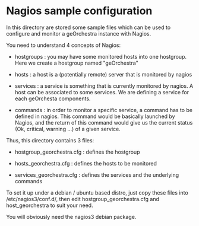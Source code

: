 Nagios sample configuration
==============================

In this directory are stored some sample files which can be used to configure
and monitor a geOrchestra instance with Nagios.

You need to understand 4 concepts of Nagios:

- hostgroups : you may have some monitored hosts into one hostgroup. Here we
  create a hostgroup named "geOrchestra"

- hosts : a host is a (potentially remote) server that is monitored by nagios

- services : a service is something that is currently monitored by nagios. A
  host can be associated to some services. We are defining a service for each
  geOrchesta components.

- commands : in order to monitor a specific service, a command has to be
  defined in nagios. This command would be basically launched by Nagios, and
  the return of this command would give us the current status (Ok, critical,
  warning ...) of a given service.

Thus, this directory contains 3 files:

- hostgroup_georchestra.cfg : defines the hostgroup

- hosts_georchestra.cfg : defines the hosts to be monitored

- services_georchestra.cfg : defines the services and the underlying commands

To set it up under a debian / ubuntu based distro, just copy these files into
/etc/nagios3/conf.d/, then edit hostgroup_georchestra.cfg and host_georchestra
to suit your need.

You will obviously need the nagios3 debian package.

